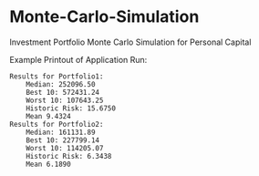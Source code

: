 # Monte-Carlo-Simulation
Investment Portfolio Monte Carlo Simulation for Personal Capital

Example Printout of Application Run:
```
Results for Portfolio1:
	Median: 252096.50
	Best 10: 572431.24
	Worst 10: 107643.25
	Historic Risk: 15.6750
	Mean 9.4324
Results for Portfolio2:
	Median: 161131.89
	Best 10: 227799.14
	Worst 10: 114205.07
	Historic Risk: 6.3438
	Mean 6.1890
